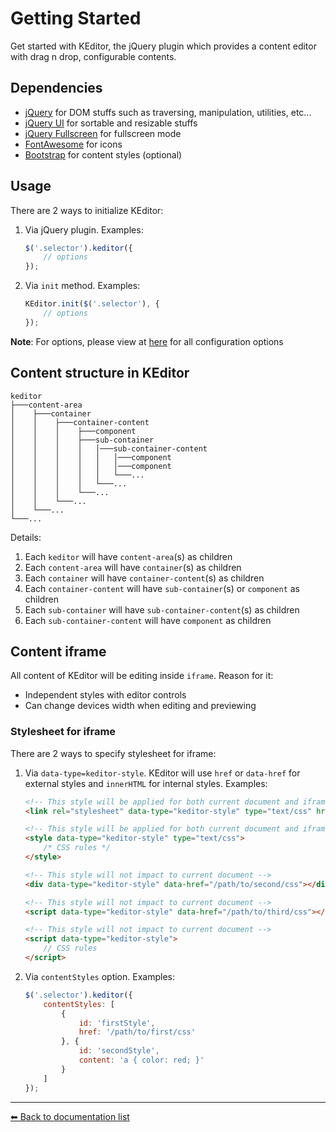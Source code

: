 # Getting Started
Get started with KEditor, the jQuery plugin which provides a content editor with drag n drop, configurable contents.

## Dependencies
 * [jQuery](http://jquery.com/) for DOM stuffs such as traversing, manipulation, utilities, etc... 
 * [jQuery UI](https://jqueryui.com/) for sortable and resizable stuffs 
 * [jQuery Fullscreen](https://github.com/private-face/jquery.fullscreen) for fullscreen mode
 * [FontAwesome](http://fontawesome.io/) for icons
 * [Bootstrap](http://getbootstrap.com/) for content styles (optional)
 
## Usage
There are 2 ways to initialize KEditor:
 1. Via jQuery plugin. Examples:
    ```javascript
    $('.selector').keditor({
        // options
    });
    ```
    
 1. Via `init` method. Examples:
    ```javascript
    KEditor.init($('.selector'), {
        // options
    });
    ```
 
**Note**: For options, please view at [here](./configuration.md) for all configuration options
 
## Content structure in KEditor
```
keditor
├───content-area
│    ├───container
│    │    ├───container-content
│    │    │    ├───component
│    │    │    ├───sub-container
│    │    │    │   │───sub-container-content
│    │    │    │   │   │───component
│    │    │    │   │   │───component
│    │    │    │   │   └───...
│    │    │    │   └───...
│    │    │    └───...
│    │    └───...
│    └───...
└───...
```

Details:
 1. Each `keditor` will have `content-area`(s) as children
 1. Each `content-area` will have `container`(s) as children
 1. Each `container` will have `container-content`(s) as children
 1. Each `container-content` will have `sub-container`(s) or `component` as children
 1. Each `sub-container` will have `sub-container-content`(s) as children
 1. Each `sub-container-content` will have `component` as children


## Content iframe
All content of KEditor will be editing inside `iframe`. Reason for it:
 * Independent styles with editor controls
 * Can change devices width when editing and previewing

### Stylesheet for iframe
There are 2 ways to specify stylesheet for iframe:
 1. Via `data-type=keditor-style`. KEditor will use `href` or `data-href` for external styles and `innerHTML` for internal styles. Examples:
    ```html
    <!-- This style will be applied for both current document and iframe -->
    <link rel="stylesheet" data-type="keditor-style" type="text/css" href="/path/to/first/css" />

    <!-- This style will be applied for both current document and iframe -->
    <style data-type="keditor-style" type="text/css">
        /* CSS rules */
    </style>

    <!-- This style will not impact to current document -->
    <div data-type="keditor-style" data-href="/path/to/second/css"></div>

    <!-- This style will not impact to current document -->
    <script data-type="keditor-style" data-href="/path/to/third/css"></script>
    
    <!-- This style will not impact to current document -->
    <script data-type="keditor-style">
        // CSS rules
    </script>
    ```

 1. Via `contentStyles` option. Examples:
    ```javascript
    $('.selector').keditor({
        contentStyles: [
            {
                id: 'firstStyle',
                href: '/path/to/first/css'
            }, {
                id: 'secondStyle',
                content: 'a { color: red; }'
            }
        ]
    });
    ``` 

 ---
[⬅ Back to documentation list](./index.md)
